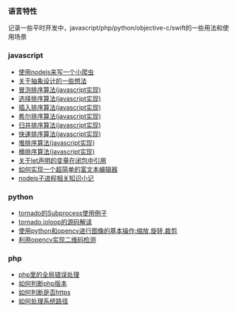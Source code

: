 ### 语言特性

记录一些平时开发中，javascript/php/python/objective-c/swift的一些用法和使用场景

### javascript
* [使用nodejs来写一个小爬虫](https://github.com/lizzz0523/language/blob/master/javascript/%E4%BD%BF%E7%94%A8nodejs%E6%9D%A5%E5%86%99%E4%B8%80%E4%B8%AA%E5%B0%8F%E7%88%AC%E8%99%AB.md)
* [关于抽象设计的一些想法](https://github.com/lizzz0523/language/blob/master/javascript/%E5%85%B3%E4%BA%8E%E6%8A%BD%E8%B1%A1%E8%AE%BE%E8%AE%A1%E7%9A%84%E4%B8%80%E4%BA%9B%E6%83%B3%E6%B3%95.md)
* [冒泡排序算法(javascript实现)](https://github.com/lizzz0523/language/blob/master/javascript/%E5%86%92%E6%B3%A1%E6%8E%92%E5%BA%8F%E7%AE%97%E6%B3%95(javascript%E5%AE%9E%E7%8E%B0).md)
* [选择排序算法(javascript实现)](https://github.com/lizzz0523/language/blob/master/javascript/%E9%80%89%E6%8B%A9%E6%8E%92%E5%BA%8F%E7%AE%97%E6%B3%95(javascript%E5%AE%9E%E7%8E%B0).md)
* [插入排序算法(javascript实现)](https://github.com/lizzz0523/language/blob/master/javascript/%E6%8F%92%E5%85%A5%E6%8E%92%E5%BA%8F%E7%AE%97%E6%B3%95(javascript%E5%AE%9E%E7%8E%B0).md)
* [希尔排序算法(javascript实现)](https://github.com/lizzz0523/language/blob/master/javascript/%E5%B8%8C%E5%B0%94%E6%8E%92%E5%BA%8F%E7%AE%97%E6%B3%95(javascript%E5%AE%9E%E7%8E%B0).md)
* [归并排序算法(javascript实现)](https://github.com/lizzz0523/language/blob/master/javascript/%E5%BD%92%E5%B9%B6%E6%8E%92%E5%BA%8F%E7%AE%97%E6%B3%95(javascript%E5%AE%9E%E7%8E%B0).md)
* [快速排序算法(javascript实现)](https://github.com/lizzz0523/language/blob/master/javascript/%E5%BF%AB%E9%80%9F%E6%8E%92%E5%BA%8F%E7%AE%97%E6%B3%95(javascript%E5%AE%9E%E7%8E%B0).md)
* [堆排序算法(javascript实现)](https://github.com/lizzz0523/language/blob/master/javascript/%E5%A0%86%E6%8E%92%E5%BA%8F%E7%AE%97%E6%B3%95(javascript%E5%AE%9E%E7%8E%B0).md)
* [桶排序算法(javascript实现)](https://github.com/lizzz0523/language/blob/master/javascript/%E6%A1%B6%E6%8E%92%E5%BA%8F%E7%AE%97%E6%B3%95(javascript%E5%AE%9E%E7%8E%B0).md)
* [关于let声明的变量在闭包中引用](https://github.com/lizzz0523/language/blob/master/javascript/%E5%85%B3%E4%BA%8Elet%E5%A3%B0%E6%98%8E%E7%9A%84%E5%8F%98%E9%87%8F%E5%9C%A8%E9%97%AD%E5%8C%85%E4%B8%AD%E5%BC%95%E7%94%A8.md)
* [如何实现一个超简单的富文本编辑器](https://github.com/lizzz0523/language/blob/master/javascript/%E5%A6%82%E4%BD%95%E5%AE%9E%E7%8E%B0%E4%B8%80%E4%B8%AA%E8%B6%85%E7%AE%80%E5%8D%95%E7%9A%84%E5%AF%8C%E6%96%87%E6%9C%AC%E7%BC%96%E8%BE%91%E5%99%A8.md)
* [nodejs子进程相关知识小记](https://github.com/lizzz0523/language/blob/master/javascript/nodejs%E5%AD%90%E8%BF%9B%E7%A8%8B%E7%9B%B8%E5%85%B3%E7%9F%A5%E8%AF%86%E5%B0%8F%E8%AE%B0.md)

### python
* [tornado的Subprocess使用例子](https://github.com/lizzz0523/language/blob/master/python/tornado%E7%9A%84Subprocess%E4%BD%BF%E7%94%A8%E4%BE%8B%E5%AD%90.md)
* [tornado.ioloop的源码解读](https://github.com/lizzz0523/language/blob/master/python/tornado.ioloop%E7%9A%84%E6%BA%90%E7%A0%81%E8%A7%A3%E8%AF%BB.md)
* [使用python和opencv进行图像的基本操作:缩放,旋转,裁剪](https://github.com/lizzz0523/language/blob/master/python/%E4%BD%BF%E7%94%A8python%E5%92%8Copencv%E8%BF%9B%E8%A1%8C%E5%9B%BE%E5%83%8F%E7%9A%84%E5%9F%BA%E6%9C%AC%E6%93%8D%E4%BD%9C:%E7%BC%A9%E6%94%BE%2C%E6%97%8B%E8%BD%AC%2C%E8%A3%81%E5%89%AA.md)
* [利用opencv实现二维码检测](https://github.com/lizzz0523/language/blob/master/python/%E5%88%A9%E7%94%A8OpenCV%E5%AE%9E%E7%8E%B0%E4%BA%8C%E7%BB%B4%E7%A0%81%E6%A3%80%E6%B5%8B.md)

### php
* [php里的全局错误处理](https://github.com/lizzz0523/language/blob/master/php/php%E9%87%8C%E7%9A%84%E5%85%A8%E5%B1%80%E9%94%99%E8%AF%AF%E5%A4%84%E7%90%86.md)
* [如何判断php版本](https://github.com/lizzz0523/language/blob/master/php/%E5%A6%82%E4%BD%95%E5%88%A4%E6%96%ADphp%E7%89%88%E6%9C%AC.md)
* [如何判断是否https](https://github.com/lizzz0523/language/blob/master/php/%E5%A6%82%E4%BD%95%E5%88%A4%E6%96%AD%E6%98%AF%E5%90%A6https.md)
* [如何处理系统路径](https://github.com/lizzz0523/language/blob/master/php/%E5%A6%82%E4%BD%95%E5%A4%84%E7%90%86%E7%B3%BB%E7%BB%9F%E8%B7%AF%E5%BE%84.md)